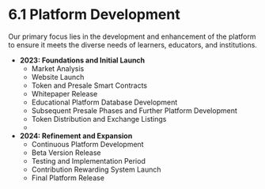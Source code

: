 # 6.1 Platform Development

Our primary focus lies in the development and enhancement of the platform to ensure it meets the diverse needs of learners, educators, and institutions.

* **2023: Foundations and Initial Launch**
  * Market Analysis
  * Website Launch
  * Token and Presale Smart Contracts
  * Whitepaper Release
  * Educational Platform Database Development
  * Subsequent Presale Phases and Further Platform Development
  * Token Distribution and Exchange Listings
  *
* **2024: Refinement and Expansion**
  * Continuous Platform Development
  * Beta Version Release
  * Testing and Implementation Period
  * Contribution Rewarding System Launch
  * Final Platform Release
